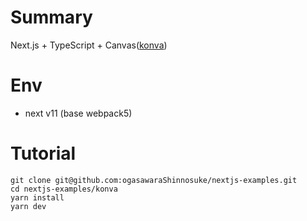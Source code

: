 # Summary
Next.js + TypeScript + Canvas([konva](https://github.com/konvajs/react-konva))

# Env
- next v11 (base webpack5)

# Tutorial

```tsx
git clone git@github.com:ogasawaraShinnosuke/nextjs-examples.git
cd nextjs-examples/konva
yarn install
yarn dev
```
